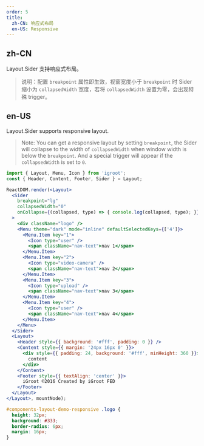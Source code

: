 ```yaml
---
order: 5
title:
  zh-CN: 响应式布局
  en-US: Responsive
---
```


## zh-CN

Layout.Sider 支持响应式布局。

> 说明：配置 `breakpoint` 属性即生效，视窗宽度小于 `breakpoint` 时 Sider 缩小为 `collapsedWidth` 宽度，若将 `collapsedWidth` 设置为零，会出现特殊 trigger。

## en-US

Layout.Sider supports responsive layout.

> Note: You can get a responsive layout by setting `breakpoint`, the Sider will collapse to the width of `collapsedWidth` when window width is below the `breakpoint`. And a special trigger will appear if the `collapsedWidth` is set to `0`.

````jsx
import { Layout, Menu, Icon } from 'igroot';
const { Header, Content, Footer, Sider } = Layout;

ReactDOM.render(<Layout>
  <Sider
    breakpoint="lg"
    collapsedWidth="0"
    onCollapse={(collapsed, type) => { console.log(collapsed, type); }}
  >
    <div className="logo" />
    <Menu theme="dark" mode="inline" defaultSelectedKeys={['4']}>
      <Menu.Item key="1">
        <Icon type="user" />
        <span className="nav-text">nav 1</span>
      </Menu.Item>
      <Menu.Item key="2">
        <Icon type="video-camera" />
        <span className="nav-text">nav 2</span>
      </Menu.Item>
      <Menu.Item key="3">
        <Icon type="upload" />
        <span className="nav-text">nav 3</span>
      </Menu.Item>
      <Menu.Item key="4">
        <Icon type="user" />
        <span className="nav-text">nav 4</span>
      </Menu.Item>
    </Menu>
  </Sider>
  <Layout>
    <Header style={{ background: '#fff', padding: 0 }} />
    <Content style={{ margin: '24px 16px 0' }}>
      <div style={{ padding: 24, background: '#fff', minHeight: 360 }}>
        content
      </div>
    </Content>
    <Footer style={{ textAlign: 'center' }}>
      iGroot ©2016 Created by iGroot FED
    </Footer>
  </Layout>
</Layout>, mountNode);
````

````css
#components-layout-demo-responsive .logo {
  height: 32px;
  background: #333;
  border-radius: 6px;
  margin: 16px;
}
````
